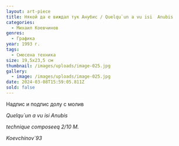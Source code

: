 ```yaml
---
layout: art-piece
title: Някой да е виждал тук Анубис / Quelqu`un a vu isi  Anubis
categories:
  - Михаил Коевчинов
genres:
  - Графика
year: 1993 г.
tags:
  - Смесена техника
size: 19,5х23,5 см
thumbnail: /images/uploads/image-025.jpg
gallery:
  - image: /images/uploads/image-025.jpg
date: 2024-03-08T15:59:05.811Z
sold: false
---
```

Надпис и подпис долу с молив 

*Quelqu`un a vu isi Anubis* 

*technique composeeq 2/10 M.* 

*Koevchinov`93*
